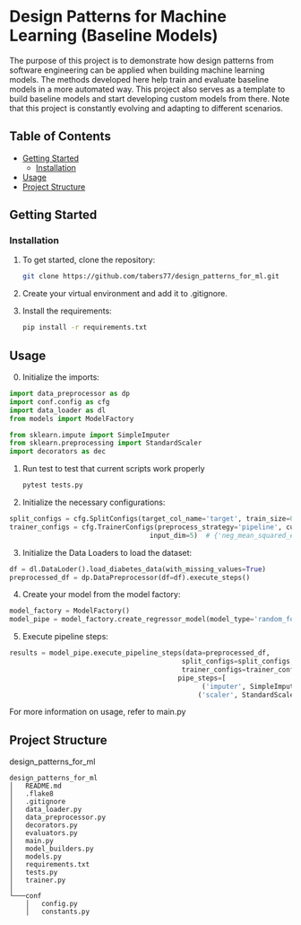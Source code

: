 # Design Patterns for Machine Learning (Baseline Models)

The purpose of this project is to demonstrate how design patterns from software engineering can be applied when building machine learning models. The methods developed here help train and evaluate baseline models in a more automated way. This project also serves as a template to build baseline models and start developing custom models from there. Note that this project is constantly evolving and adapting to different scenarios.

## Table of Contents

- [Getting Started](#getting-started)
  - [Installation](#installation)
- [Usage](#usage)
- [Project Structure](#project-structure)

## Getting Started

### Installation

1. To get started, clone the repository:

   ```bash
   git clone https://github.com/tabers77/design_patterns_for_ml.git

2. Create your virtual environment and add it to .gitignore.

3. Install the requirements:

   ```bash 
   pip install -r requirements.txt

## Usage
0. Initialize the imports:

  ```python
import data_preprocessor as dp
import conf.config as cfg
import data_loader as dl
from models import ModelFactory

from sklearn.impute import SimpleImputer
from sklearn.preprocessing import StandardScaler
import decorators as dec
   ```

1. Run test to test that current scripts work properly 

   ```bash 
   pytest tests.py
   
2. Initialize the necessary configurations:

  ```python
split_configs = cfg.SplitConfigs(target_col_name='target', train_size=0.80, cv=5, split_policy='x_y_splits_only')
trainer_configs = cfg.TrainerConfigs(preprocess_strategy='pipeline', custom_scoring=None,
                                     input_dim=5)  # {'neg_mean_squared_error': m.mean_squared_error}
   ```

3. Initialize the Data Loaders to load the dataset:

  ```python
df = dl.DataLoder().load_diabetes_data(with_missing_values=True)
preprocessed_df = dp.DataPreprocessor(df=df).execute_steps()
   ```

4. Create your model from the model factory:

  ```python
model_factory = ModelFactory()
model_pipe = model_factory.create_regressor_model(model_type='random_forest', trainer_configs=trainer_configs)
   ```

5. Execute pipeline steps:

  ```python
 results = model_pipe.execute_pipeline_steps(data=preprocessed_df,
                                             split_configs=split_configs,
                                             trainer_configs=trainer_configs,
                                            pipe_steps=[
                                                  ('imputer', SimpleImputer(strategy="median")),
                                                 ('scaler', StandardScaler())])

   ```

For more information on usage, refer to main.py


## Project Structure

design_patterns_for_ml
```
design_patterns_for_ml
│   README.md
│   .flake8
│   .gitignore
│   data_loader.py
│   data_preprocessor.py
│   decorators.py
│   evaluators.py
│   main.py
│   model_builders.py
│   models.py
│   requirements.txt
│   tests.py
│   trainer.py
│
└───conf
    │   config.py
    │   constants.py
    
```

